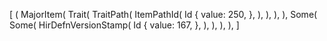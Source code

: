 [
    (
        MajorItem(
            Trait(
                TraitPath(
                    ItemPathId(
                        Id {
                            value: 250,
                        },
                    ),
                ),
            ),
        ),
        Some(
            Some(
                HirDefnVersionStamp(
                    Id {
                        value: 167,
                    },
                ),
            ),
        ),
    ),
]